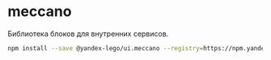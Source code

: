 # meccano

Библиотека блоков для внутренних сервисов.

```sh
npm install --save @yandex-lego/ui.meccano --registry=https://npm.yandex-team.ru
```
